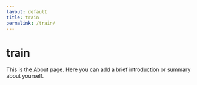 ```yaml
---
layout: default
title: train
permalink: /train/
---
```


# train

This is the About page. Here you can add a brief introduction or summary about yourself.